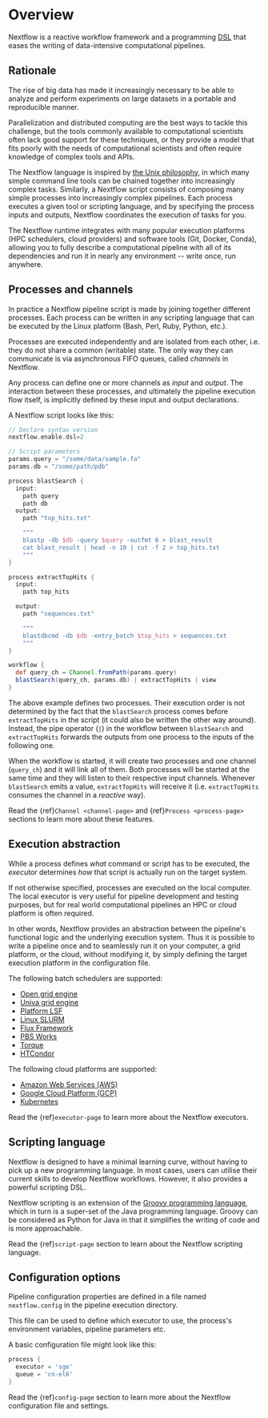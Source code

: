 
# Overview

Nextflow is a reactive workflow framework and a programming [DSL](http://en.wikipedia.org/wiki/Domain-specific_language) that eases the writing of data-intensive computational pipelines.

## Rationale

The rise of big data has made it increasingly necessary to be able to analyze and perform experiments on large datasets in a portable and reproducible manner.

Parallelization and distributed computing are the best ways to tackle this challenge, but the tools commonly available to computational scientists often lack good support for these techniques, or they provide a model that fits poorly with the needs of computational scientists and often require knowledge of complex tools and APIs.

The Nextflow language is inspired by [the Unix philosophy](https://en.wikipedia.org/wiki/Unix_philosophy), in which many simple command line tools can be chained together into increasingly complex tasks. Similarly, a Nextflow script consists of composing many simple processes into increasingly complex pipelines. Each process executes a given tool or scripting language, and by specifying the process inputs and outputs, Nextflow coordinates the execution of tasks for you.

The Nextflow runtime integrates with many popular execution platforms (HPC schedulers, cloud providers) and software tools (Git, Docker, Conda), allowing you to fully describe a computational pipeline with all of its dependencies and run it in nearly any environment -- write once, run anywhere.

## Processes and channels

In practice a Nextflow pipeline script is made by joining together different processes. Each process can be written in any scripting language that can be executed by the Linux platform (Bash, Perl, Ruby, Python, etc.).

Processes are executed independently and are isolated from each other, i.e. they do not share a common (writable) state. The only way they can communicate is via asynchronous FIFO queues, called *channels* in Nextflow.

Any process can define one or more channels as *input* and *output*. The interaction between these processes, and ultimately the pipeline execution flow itself, is implicitly defined by these input and output declarations.

A Nextflow script looks like this:

```groovy
// Declare syntax version
nextflow.enable.dsl=2

// Script parameters
params.query = "/some/data/sample.fa"
params.db = "/some/path/pdb"

process blastSearch {
  input:
    path query
    path db
  output:
    path "top_hits.txt"

    """
    blastp -db $db -query $query -outfmt 6 > blast_result
    cat blast_result | head -n 10 | cut -f 2 > top_hits.txt
    """
}

process extractTopHits {
  input:
    path top_hits

  output:
    path "sequences.txt"

    """
    blastdbcmd -db $db -entry_batch $top_hits > sequences.txt
    """
}

workflow {
  def query_ch = Channel.fromPath(params.query)
  blastSearch(query_ch, params.db) | extractTopHits | view
}
```

The above example defines two processes. Their execution order is not determined by the fact that the `blastSearch` process comes before `extractTopHits` in the script (it could also be written the other way around). Instead, the pipe operator (`|`) in the workflow between `blastSearch` and `extractTopHits` forwards the outputs from one process to the inputs of the following one.

When the workflow is started, it will create two processes and one channel (`query_ch`) and it will link all of them. Both processes will be started at the same time and they will listen to their respective input channels. Whenever `blastSearch` emits a value, `extractTopHits` will receive it (i.e. `extractTopHits` consumes the channel in a *reactive* way).

Read the {ref}`Channel <channel-page>` and {ref}`Process <process-page>` sections to learn more about these features.

## Execution abstraction

While a process defines *what* command or script has to be executed, the *executor* determines *how* that script is actually run on the target system.

If not otherwise specified, processes are executed on the local computer. The local executor is very useful for pipeline development and testing purposes, but for real world computational pipelines an HPC or cloud platform is often required.

In other words, Nextflow provides an abstraction between the pipeline's functional logic and the underlying execution system. Thus it is possible to write a pipeline once and to seamlessly run it on your computer, a grid platform, or the cloud, without modifying it, by simply defining the target execution platform in the configuration file.

The following batch schedulers are supported:

- [Open grid engine](http://gridscheduler.sourceforge.net/)
- [Univa grid engine](http://www.univa.com/)
- [Platform LSF](http://www.ibm.com/systems/technicalcomputing/platformcomputing/products/lsf/)
- [Linux SLURM](https://computing.llnl.gov/linux/slurm/)
- [Flux Framework](https://flux-framework.org/)
- [PBS Works](http://www.pbsworks.com/gridengine/)
- [Torque](http://www.adaptivecomputing.com/products/open-source/torque/)
- [HTCondor](https://research.cs.wisc.edu/htcondor/)

The following cloud platforms are supported:

- [Amazon Web Services (AWS)](https://aws.amazon.com/)
- [Google Cloud Platform (GCP)](https://cloud.google.com/)
- [Kubernetes](https://kubernetes.io/)

Read the {ref}`executor-page` to learn more about the Nextflow executors.

## Scripting language

Nextflow is designed to have a minimal learning curve, without having to pick up a new programming language. In most cases, users can utilise their current skills to develop Nextflow workflows. However, it also provides a powerful scripting DSL.

Nextflow scripting is an extension of the [Groovy programming language](<http://en.wikipedia.org/wiki/Groovy_(programming_language)>), which in turn is a super-set of the Java programming language. Groovy can be considered as Python for Java in that it simplifies the writing of code and is more approachable.

Read the {ref}`script-page` section to learn about the Nextflow scripting language.

## Configuration options

Pipeline configuration properties are defined in a file named `nextflow.config` in the pipeline execution directory.

This file can be used to define which executor to use, the process's environment variables, pipeline parameters etc.

A basic configuration file might look like this:

```groovy
process {
  executor = 'sge'
  queue = 'cn-el6'
}
```

Read the {ref}`config-page` section to learn more about the Nextflow configuration file and settings.
